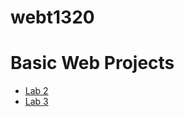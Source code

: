 # webt1320

<h1>Basic Web Projects</h1>

<ul>
   <li><a href="Lab 2/index.html" target="_blank">Lab 2</a></li>
   <li><a href="Lab 3/index.html" target="_blank">Lab 3</a></li>
</ul>